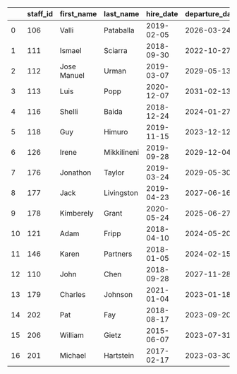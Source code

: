 |    | staff_id | first_name   | last_name   | hire_date   | departure_date   |
|----|----------|--------------|-------------|-------------|------------------|
|  0 |      106 | Valli        | Pataballa   | 2019-02-05  | 2026-03-24       |
|  1 |      111 | Ismael       | Sciarra     | 2018-09-30  | 2022-10-27       |
|  2 |      112 | Jose Manuel  | Urman       | 2019-03-07  | 2029-05-13       |
|  3 |      113 | Luis         | Popp        | 2020-12-07  | 2031-02-13       |
|  4 |      116 | Shelli       | Baida       | 2018-12-24  | 2024-01-27       |
|  5 |      118 | Guy          | Himuro      | 2019-11-15  | 2023-12-12       |
|  6 |      126 | Irene        | Mikkilineni | 2019-09-28  | 2029-12-04       |
|  7 |      176 | Jonathon     | Taylor      | 2019-03-24  | 2029-05-30       |
|  8 |      177 | Jack         | Livingston  | 2019-04-23  | 2027-06-16       |
|  9 |      178 | Kimberely    | Grant       | 2020-05-24  | 2025-06-27       |
| 10 |      121 | Adam         | Fripp       | 2018-04-10  | 2024-05-20       |
| 11 |      146 | Karen        | Partners    | 2018-01-05  | 2024-02-15       |
| 12 |      110 | John         | Chen        | 2018-09-28  | 2027-11-28       |
| 13 |      179 | Charles      | Johnson     | 2021-01-04  | 2023-01-18       |
| 14 |      202 | Pat          | Fay         | 2018-08-17  | 2023-09-20       |
| 15 |      206 | William      | Gietz       | 2015-06-07  | 2023-07-31       |
| 16 |      201 | Michael      | Hartstein   | 2017-02-17  | 2023-03-30       |
